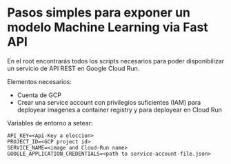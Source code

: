 # Pasos simples para exponer un modelo Machine Learning via Fast API

En el root encontrarás todos los scripts necesarios para poder disponibilizar un servicio de API REST en 
Google Cloud Run.

Elementos necesarios:
- Cuenta de GCP
- Crear una service account con privilegios suficientes (IAM) para deployear imagenes a container registry y para deployear 
en Cloud Run
  
Variables de entorno a setear:
```shell
API_KEY=<Api-Key a eleccion>
PROJECT_ID=<GCP project id>
SERVICE_NAME=<image and Cloud-Run name>
GOOGLE_APPLICATION_CREDENTIALS=<path to service-account-file.json>
```